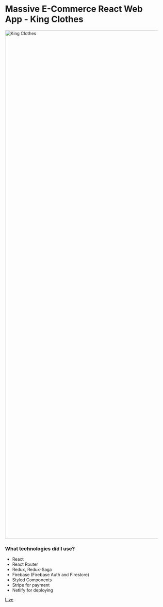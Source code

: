 # Massive E-Commerce React Web App - King Clothes

<img width="1674" alt="King Clothes" src="https://user-images.githubusercontent.com/105597814/226259676-85ccd346-e169-4a2a-aa23-d7828ab96e21.png">

### What technologies did I use?

- React
- React Router
- Redux, Redux-Saga
- Firebase (Firebase Auth and Firestore)
- Styled Components
- Stripe for payment
- Netlify for deploying

<a href="https://stalwart-tartufo-b75b83.netlify.app/" target="_blank">Live</a>
